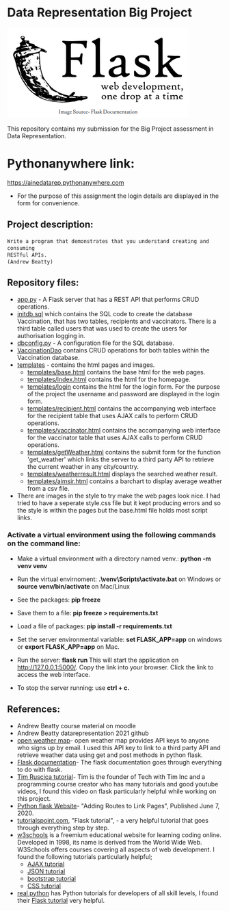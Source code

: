 # Data Representation Big Project
![image](https://github.com/AineNicD/data-representation-project/blob/main/templates/flask.png)

This repository contains my submission for the Big Project assessment in Data Representation.
# Pythonanywhere link: 
https://ainedatarep.pythonanywhere.com
- For the purpose of this assignment the login details are displayed in the form for convenience. 

## Project description: 
~~~
Write a program that demonstrates that you understand creating and consuming 
RESTful APIs. 
(Andrew Beatty)
~~~ 

## Repository files:

- [app.py](https://github.com/AineNicD/data-representation-project/blob/main/app.py) - A Flask server that has a REST API that performs CRUD operations. 
- [initdb.sql](https://github.com/AineNicD/data-representation-project/blob/main/initdb.sql) which contains the SQL code to create the database Vaccination, that has two tables, recipients and vaccinators. There is a third table called users that was used to create the users for authorisation logging in.
- [dbconfig.py](https://github.com/AineNicD/data-representation-project/blob/main/dbconfig.py) - A configuration file for the SQL database.
- [VaccinationDao](https://github.com/AineNicD/data-representation-project/blob/main/VaccinationDAO.py) contains CRUD operations for both tables within the Vaccination database. 
- [templates](https://github.com/AineNicD/data-representation-project/tree/main/templates) - contains the html pages and images. 
    - [templates/base.html](https://github.com/AineNicD/data-representation-project/blob/main/templates/base.html) contains the base html for the web pages. 
    - [templates/index.html](https://github.com/AineNicD/data-representation-project/blob/main/templates/index.html) contains the html for the homepage. 
    - [templates/login](https://github.com/AineNicD/data-representation-project/blob/main/templates/login.html) contains the html for the login form.  For the purpose of the     project the username and password are displayed in the login form. 
    - [templates/recipient.html](https://github.com/AineNicD/data-representation-project/blob/main/templates/recipient.html) contains the accompanying web interface for the recipient table that uses AJAX calls to perform CRUD operations. 
    - [templates/vaccinator.html](https://github.com/AineNicD/data-representation-project/blob/main/templates/vaccinator.html) contains the accompanying web interface for the vaccinator table that uses AJAX calls to perform CRUD operations. 
    - [templates/getWeather.html](https://github.com/AineNicD/data-representation-project/blob/main/templates/getWeather.html) contains the submit form for the function 'get_weather' which links the server to a third party API to retrieve the current weather in any city/country. 
    - [templates/weatherresult.html](https://github.com/AineNicD/data-representation-project/blob/main/templates/weatherresult.html) displays the searched weather result. 
    - [templates/aimsir.html](https://github.com/AineNicD/data-representation-project/blob/main/templates/aimsir.html) contains a barchart to display average weather from a csv file. 
- There are images in the style to try make the web pages look nice. I had tried to have a seperate style.css file but it kept producing errors and so the style is within the pages but the base.html file holds most script links. 


### Activate a virtual environment using the following commands on the command line:

- Make a virtual environment with a directory named venv.: <b> python -m venv venv</b>

- Run the virtual envirnoment: <b>.\venv\Scripts\activate.bat</b> on Windows or <b>source venv/bin/activate </b> on Mac/Linux 

 - See the packages: <b> pip freeze </b>

 - Save them to a file: <b> pip freeze > requirements.txt </b>

 - Load a file of packages: <b> pip install -r requirements.txt </b> 

 - Set the server environmental variable: <b>set FLASK_APP=app</b> on windows or <b>export FLASK_APP=app</b> on Mac. 

 - Run the server: <b> flask run </b>   This will start the application on http://127.0.0.1:5000/. Copy the link into your browser. Click the link to access the web interface.

  - To stop the server running: use <b> ctrl + c. </b>


## References:
- Andrew Beatty course material on moodle
- Andrew Beatty datarepresentation 2021 github 
- [open weather map](https://openweathermap.org/)- open weather map provides API keys to anyone who signs up by email. I used this API key to link to a third party API and retrieve weather data using get and post methods in python flask.  
- [Flask documentation](https://flask.palletsprojects.com/en/2.0.x/)- The flask documentation goes through everything to do with flask. 
- [Tim Ruscica tutorial](https://www.techwithtim.net/tutorials/flask/)- Tim is the founder of Tech with Tim Inc and a programming course creator who has many tutorials and good youtube videos, I found this video on flask particularly helpful while working on this project. 
- [Python flask Website](https://csveda.com/python-flask-website-adding-routes-to-link-pages/)- "Adding Routes to Link Pages", Published June 7, 2020.
- [tutorialspoint.com](https://www.tutorialspoint.com/flask/index.htm), "Flask tutorial", - a very helpful tutorial that goes through everything step by step. 
- [w3schools](https://www.w3schools.com/) is a freemium educational website for learning coding online. Developed in 1998, its name is derived from the World Wide Web. W3Schools offers courses covering all aspects of web development. I found the following tutorials particularly helpful; 
    - [AJAX tutorial](https://www.w3schools.com/js/js_ajax_intro.asp) 
    - [JSON tutorial](https://www.w3schools.com/js/js_json_intro.asp) 
    - [bootstrap tutorial](https://www.w3schools.com/bootstrap5/bootstrap_get_started.php)
    - [CSS tutorial](https://www.w3schools.com/css/)
- [real python](https://realpython.com/) has  Python tutorials for developers of all skill levels, I found their [Flask tutorial](https://realpython.com/python-web-applications-with-flask-part-i/) very helpful. 


